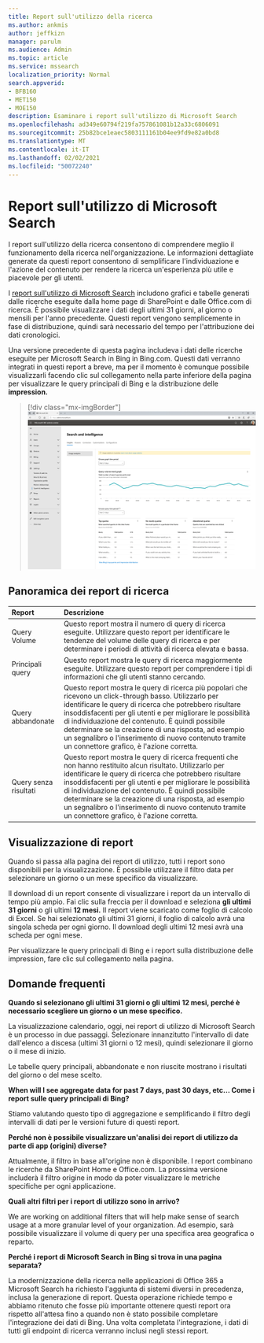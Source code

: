 ```yaml
---
title: Report sull'utilizzo della ricerca
ms.author: ankmis
author: jeffkizn
manager: parulm
ms.audience: Admin
ms.topic: article
ms.service: mssearch
localization_priority: Normal
search.appverid:
- BFB160
- MET150
- MOE150
description: Esaminare i report sull'utilizzo di Microsoft Search
ms.openlocfilehash: ad349e60794f219fa757861081b12a33c6806091
ms.sourcegitcommit: 25b82bce1eaec5803111161b04ee9fd9e82a0bd8
ms.translationtype: MT
ms.contentlocale: it-IT
ms.lasthandoff: 02/02/2021
ms.locfileid: "50072240"
---
```

# <a name="microsoft-search-usage-reports"></a>Report sull'utilizzo di Microsoft Search

I report sull'utilizzo della ricerca consentono di comprendere meglio il funzionamento della ricerca nell'organizzazione. Le informazioni dettagliate generate [](https://docs.microsoft.com/microsoftsearch/make-content-easy-to-find) da questi report consentono di semplificare l'individuazione e l'azione del contenuto per rendere la ricerca un'esperienza più utile e piacevole per gli utenti.

I [report sull'utilizzo di Microsoft Search](https://admin.microsoft.com/Adminportal/Home?#/MicrosoftSearch/insights) includono grafici e tabelle generati dalle ricerche eseguite dalla home page di SharePoint e dalle Office.com di ricerca. È possibile visualizzare i dati degli ultimi 31 giorni, al giorno o mensili per l'anno precedente. Questi report vengono semplicemente in fase di distribuzione, quindi sarà necessario del tempo per l'attribuzione dei dati cronologici.

Una versione precedente di questa pagina includeva i dati delle ricerche eseguite per Microsoft Search in Bing in Bing.com. Questi dati verranno integrati in questi report a breve, ma per il momento è comunque possibile visualizzarli facendo clic sul collegamento nella parte inferiore della pagina per visualizzare le query principali di Bing e la distribuzione delle **impression.**

> [!div class="mx-imgBorder"]
> ![Dashboard dei report di utilizzo della ricerca](media/usage-reports/usage_reports_v2.png)

## <a name="overview-of-search-reports"></a>Panoramica dei report di ricerca

| Report | Descrizione |
|:-----|:-----|
|Query Volume|Questo report mostra il numero di query di ricerca eseguite. Utilizzare questo report per identificare le tendenze del volume delle query di ricerca e per determinare i periodi di attività di ricerca elevata e bassa.|
|Principali query|Questo report mostra le query di ricerca maggiormente eseguite. Utilizzare questo report per comprendere i tipi di informazioni che gli utenti stanno cercando.|
|Query abbandonate|Questo report mostra le query di ricerca più popolari che ricevono un click-through basso. Utilizzarlo per identificare le query di ricerca che potrebbero risultare insoddisfacenti per gli utenti e per migliorare le possibilità di individuazione del contenuto. È quindi possibile determinare se la creazione di una risposta, ad esempio un segnalibro o l'inserimento di nuovo contenuto tramite un connettore grafico, è l'azione corretta.|
|Query senza risultati|Questo report mostra le query di ricerca frequenti che non hanno restituito alcun risultato. Utilizzarlo per identificare le query di ricerca che potrebbero risultare insoddisfacenti per gli utenti e per migliorare le possibilità di individuazione del contenuto. È quindi possibile determinare se la creazione di una risposta, ad esempio un segnalibro o l'inserimento di nuovo contenuto tramite un connettore grafico, è l'azione corretta.|

## <a name="viewing-reports"></a>Visualizzazione di report

Quando si passa alla pagina dei report di utilizzo, tutti i report sono disponibili per la visualizzazione. È possibile utilizzare il filtro data per selezionare un giorno o un mese specifico da visualizzare.

Il download di un report consente di visualizzare i report da un intervallo di tempo più ampio. Fai clic sulla freccia per il download e seleziona **gli ultimi 31 giorni** o gli ultimi **12 mesi.** Il report viene scaricato come foglio di calcolo di Excel. Se hai selezionato gli ultimi 31 giorni, il foglio di calcolo avrà una singola scheda per ogni giorno. Il download degli ultimi 12 mesi avrà una scheda per ogni mese.

Per visualizzare le query principali di Bing e i report sulla distribuzione delle impression, fare clic sul collegamento nella pagina.

## <a name="frequently-asked-questions"></a>Domande frequenti

**Quando si selezionano gli ultimi 31 giorni o gli ultimi 12 mesi, perché è necessario scegliere un giorno o un mese specifico.**

La visualizzazione calendario, oggi, nei report di utilizzo di Microsoft Search è un processo in due passaggi. Selezionare innanzitutto l'intervallo di date dall'elenco a discesa (ultimi 31 giorni o 12 mesi), quindi selezionare il giorno o il mese di inizio.

Le tabelle query principali, abbandonate e non riuscite mostrano i risultati del giorno o del mese scelto.

**When will I see aggregate data for past 7 days, past 30 days, etc... Come i report sulle query principali di Bing?**

Stiamo valutando questo tipo di aggregazione e semplificando il filtro degli intervalli di dati per le versioni future di questi report.

**Perché non è possibile visualizzare un'analisi dei report di utilizzo da parte di app (origini) diverse?**

Attualmente, il filtro in base all'origine non è disponibile. I report combinano le ricerche da SharePoint Home e Office.com. La prossima versione includerà il filtro origine in modo da poter visualizzare le metriche specifiche per ogni applicazione.

**Quali altri filtri per i report di utilizzo sono in arrivo?**

We are working on additional filters that will help make sense of search usage at a more granular level of your organization. Ad esempio, sarà possibile visualizzare il volume di query per una specifica area geografica o reparto.

**Perché i report di Microsoft Search in Bing si trova in una pagina separata?**

La modernizzazione della ricerca nelle applicazioni di Office 365 a Microsoft Search ha richiesto l'aggiunta di sistemi diversi in precedenza, inclusa la generazione di report. Questa operazione richiede tempo e abbiamo ritenuto che fosse più importante ottenere questi report ora rispetto all'attesa fino a quando non è stato possibile completare l'integrazione dei dati di Bing. Una volta completata l'integrazione, i dati di tutti gli endpoint di ricerca verranno inclusi negli stessi report.
